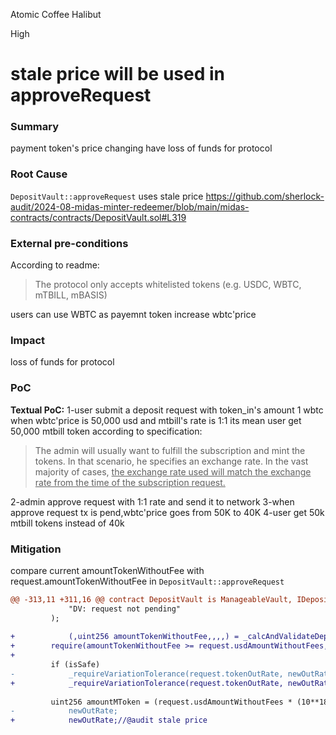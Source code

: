 Atomic Coffee Halibut

High

# stale price will be used in approveRequest

### Summary

payment token's price changing have loss of funds for protocol

### Root Cause

`DepositVault::approveRequest` uses stale price
https://github.com/sherlock-audit/2024-08-midas-minter-redeemer/blob/main/midas-contracts/contracts/DepositVault.sol#L319



### External pre-conditions

According to readme:
> The protocol only accepts whitelisted tokens (e.g. USDC, WBTC, mTBILL, mBASIS)

users can use WBTC as payemnt token
increase wbtc'price 

### Impact

loss of funds for protocol

### PoC

**Textual PoC:**
1-user submit a deposit request with token_in's amount 1 wbtc when wbtc'price is 50,000 usd and mtbill's rate is 1:1 its mean user get 50,000 mtbill token
according to specification:
> The admin will usually want to fulfill the subscription and mint the tokens. In that scenario, he specifies an exchange rate. In the vast majority of cases, <ins>the exchange rate used will match the exchange rate from the time of the subscription request.</ins>

2-admin approve request with 1:1 rate and send it to network
3-when approve request tx is pend,wbtc'price goes from 50K to 40K
4-user get 50k mtbill tokens instead of 40k 

### Mitigation
compare current amountTokenWithoutFee with request.amountTokenWithoutFee in `DepositVault::approveRequest` 
```diff
@@ -313,11 +311,16 @@ contract DepositVault is ManageableVault, IDepositVault {
             "DV: request not pending"
         );
 
+            (,uint256 amountTokenWithoutFee,,,,) = _calcAndValidateDeposit(request.user, request.tokenInCopy, request.amountTokenCopy, false);
+        require(amountTokenWithoutFee >= request.usdAmountWithoutFees,"err")
+
         if (isSafe)
-            _requireVariationTolerance(request.tokenOutRate, newOutRate);
+            _requireVariationTolerance(request.tokenOutRate, newOutRate);//@audit user can get mtbill token less than expected
 
         uint256 amountMToken = (request.usdAmountWithoutFees * (10**18)) /
-            newOutRate;
+            newOutRate;//@audit stale price
```